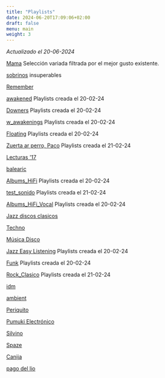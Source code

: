 ```yaml
---
title: "Playlists"
date: 2024-06-20T17:09:06+02:00
draft: false
menu: main
weight: 3
---
```


_Actualizado el 20-06-2024_

[Mama](https://open.spotify.com/playlist/1LYAqxDMqhy0TMIOBzhOqg) Selección variada filtrada por el mejor gusto existente.

[sobrinos](https://open.spotify.com/playlist/12yW7n4rxrKwRLQDHnUTWh) insuperables

[Remember](https://open.spotify.com/playlist/03VlNYFXZ6evLWvLMNKHk8) 

[awakened](https://open.spotify.com/playlist/3521U6PDIZLoP6S9jQhI86) Playlists creada el 20-02-24

[Downers](https://open.spotify.com/playlist/018ue54Sw3ZFHZurBEndcV) Playlists creada el 20-02-24

[w_awakenings](https://open.spotify.com/playlist/3SMJF8liZFhWUX4uAV2xwF) Playlists creada el 20-02-24

[Floating](https://open.spotify.com/playlist/38onpFeWMwMrGePaTes7F0) Playlists creada el 20-02-24

[Zuerta ar perro, Paco](https://open.spotify.com/playlist/1GME9Y5nWzOM6t5g1eRZ1a) Playlists creada el 21-02-24

[Lecturas '17](https://open.spotify.com/playlist/3vCfGWhpGn2mcrlsCYMuLM) 

[balearic](https://open.spotify.com/playlist/6YCNVAkIyrKOUItxv3tRxe) 

[Albums_HiFi](https://open.spotify.com/playlist/4R1Q00icNWjLZhUaTphBYW) Playlists creada el 20-02-24

[test_sonido](https://open.spotify.com/playlist/1UTFLjWEUI0tQDw9YY8Xov) Playlists creada el 21-02-24

[Albums_HiFi_Vocal](https://open.spotify.com/playlist/6A2DsRAhP9X2x3KfhmtlKQ) Playlists creada el 20-02-24

[Jazz discos clasicos](https://open.spotify.com/playlist/2vP8Z7RpECG1zLPO4rlm7E) 

[Techno](https://open.spotify.com/playlist/6ANZn8DUuvZkLjRQ99jEua) 

[Música Disco](https://open.spotify.com/playlist/6iunkDx8LJsjqc8rKLFKFq) 

[Jazz Easy Listening](https://open.spotify.com/playlist/3BkWtCB5F8aPd8fCXKjQib) Playlists creada el 20-02-24

[Funk](https://open.spotify.com/playlist/0cXhMZuqc3RqqEsD9tmB6I) Playlists creada el 20-02-24

[Rock_Clasico](https://open.spotify.com/playlist/4UfAj21Ct3fMBb9ZHbUFrN) Playlists creada el 21-02-24

[idm](https://open.spotify.com/playlist/6GSGh243cZ3JQrHyloiu9D) 

[ambient](https://open.spotify.com/playlist/17UP8KWrepiuz831ja3ukH) 

[Periquito](https://open.spotify.com/playlist/0hdLD49I022RjFonUfY0Be) 

[Pumuki Electrónico](https://open.spotify.com/playlist/5TtAucXLDCVkcjCJJS4edN) 

[Silvino](https://open.spotify.com/playlist/7lHRRbNuxGwLx7R09ZAVQx)

[Spaze](https://open.spotify.com/playlist/4nTPInXb6GkxqYCApRfCjE) 

[Canija](https://open.spotify.com/playlist/5atUzN5drdhiPQM9NC9V1A) 

[pago del lio](https://open.spotify.com/playlist/0NAryYvYeu6PZUA09MGRIO) 

